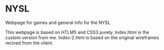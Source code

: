 # NYSL

Webpage for games and general info for the NYSL

This webpage is based on HTLM5 and CSS3 purely.
Index.html is the custom version from me.
Index-2.html is based on the original wireframes recived from the client.
